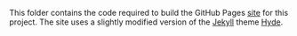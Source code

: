 This folder contains the code required to build the GitHub Pages [site](https://klane.github.io/nba/) for this project.
The site uses a slightly modified version of the [Jekyll](http://jekyllrb.com) theme [Hyde](https://github.com/poole/hyde).
